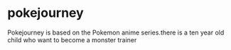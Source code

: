 # pokejourney
Pokejourney is based on the Pokemon anime series.there is a ten year old child who want to become a monster trainer
